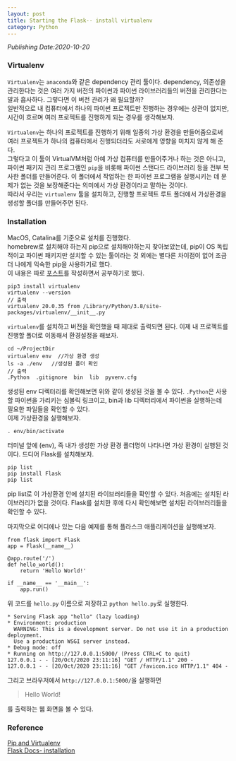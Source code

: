 ```yaml
---
layout: post
title: Starting the Flask-- install virtualenv
category: Python
---
```

*Publishing Date:2020-10-20*

### Virtualenv
`Virtualenv`는 `anaconda`와 같은 dependency 관리 툴이다. dependency, 의존성을 관리한다는 것은 여러 가지 버전의 파이썬과 파이썬 라이브러리들의 버전을 관리한다는 말과 흡사하다. 그렇다면 이 버전 관리가 왜 필요할까?  
일반적으로 내 컴퓨터에서 하나의 파이썬 프로젝트만 진행하는 경우에는 상관이 없지만, 시간이 흐르며 여러 프로젝트를 진행하게 되는 경우를 생각해보자.  
<!-- ~~ 아직 작성 안함 ~~ -->

`Virtualenv`는 하나의 프로젝트를 진행하기 위해 일종의 가상 환경을 만들어줌으로써 여러 프로젝트가 하나의 컴퓨터에서 진행되더라도 서로에게 영향을 미치지 않게 해 준다.  
그렇다고 이 툴이 VirtualVM처럼 아예 가상 컴퓨터를 만들어주거나 하는 것은 아니고, 파이썬 패키지 관리 프로그램인 `pip`을 비롯해 파이썬 스탠다드 라이브러리 등을 전부 복사한 폴더를 만들어준다. 이 폴더에서 작업하는 한 파이썬 프로그램을 실행시키는 데 문제가 없는 것을 보장해준다는 의미에서 가상 환경이라고 말하는 것이다.  
따라서 우리는 `virtualenv` 툴을 설치하고, 진행할 프로젝트 루트 폴더에서 가상환경을 생성할 폴더를 만들어주면 된다.


### Installation
MacOS, Catalina를 기준으로 설치를 진행했다.  
homebrew로 설치해야 하는지 pip으로 설치해야하는지 찾아보았는데, pip이 OS 독립적이고 파이썬 패키지만 설치할 수 있는 툴이라는 것 외에는 별다른 차이점이 없어 조금 더 나에게 익숙한 pip을 사용하기로 했다.  
이 내용은 따로 [포스트]()를 작성하면서 공부하기로 했다.
```
pip3 install virtualenv
virtualenv --version
// 출력
virtualenv 20.0.35 from /Library/Python/3.8/site-packages/virtualenv/__init__.py
```
`virtualenv`를 설치하고 버전을 확인했을 때 제대로 출력되면 된다. 이제 내 프로젝트를 진행할 폴더로 이동해서 환경설정을 해보자.
```
cd ~/ProjectDir
virtualenv env  //가상 환경 생성
ls -a ./env   //생성된 폴더 확인
// 출력
.Python  .gitignore  bin  lib  pyvenv.cfg
```
생성된 env 디렉터리를 확인해보면 위와 같이 생성된 것을 볼 수 있다. `.Python`은 사용할 파이썬을 가리키는 심볼릭 링크이고, bin과 lib 디렉터리에서 파이썬을 실행하는데 필요한 파일들을 확인할 수 있다.  
이제 가상환경을 실행해보자.
```
. env/bin/activate
```
터미널 앞에 (env), 즉 내가 생성한 가상 환경 폴더명이 나타나면 가상 환경이 실행된 것이다. 드디어 Flask를 설치해보자.
```
pip list
pip install Flask
pip list
```
pip list로 이 가상환경 안에 설치된 라이브러리들을 확인할 수 있다. 처음에는 설치된 라이브러리가 없을 것이다. Flask를 설치한 후에 다시 확인해보면 설치된 라이브러리들을 확인할 수 있다.  

마지막으로 어디에나 있는 다음 예제를 통해 플라스크 애플리케이션을 실행해보자.
```
from flask import Flask
app = Flask(__name__)

@app.route('/')
def hello_world():
    return 'Hello World!'

if __name__ == '__main__':
    app.run()
```
위 코드를 `hello.py` 이름으로 저장하고 `python hello.py`로 실행한다.  
```
* Serving Flask app "hello" (lazy loading)
* Environment: production
  WARNING: This is a development server. Do not use it in a production deployment.
  Use a production WSGI server instead.
* Debug mode: off
* Running on http://127.0.0.1:5000/ (Press CTRL+C to quit)
127.0.0.1 - - [20/Oct/2020 23:11:16] "GET / HTTP/1.1" 200 -
127.0.0.1 - - [20/Oct/2020 23:11:16] "GET /favicon.ico HTTP/1.1" 404 -
```
그리고 브라우저에서 `http://127.0.0.1:5000/`을 실행하면
> Hello World!

를 출력하는 웹 화면을 볼 수 있다.


### Reference
[Pip and Virtualenv](https://www.dabapps.com/blog/introduction-to-pip-and-virtualenv-python/)  
[Flask Docs- installation](https://flask-docs-kr.readthedocs.io/ko/latest/installation.html)  

